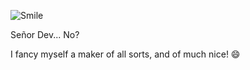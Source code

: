 ![Smile](https://i.pinimg.com/200x/c2/ba/56/c2ba5686755f1db5f1f46c72475b852f.jpg)

Señor Dev... No?

I fancy myself a maker of all sorts, and of much nice! 😄

